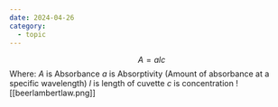 ```yaml
---
date: 2024-04-26
category:
  - topic
---
```

$$A = alc$$
Where:
$A$ is Absorbance
$a$ is Absorptivity (Amount of absorbance at a specific wavelength)
$l$ is length of cuvette
$c$ is concentration
![[beerlambertlaw.png]]